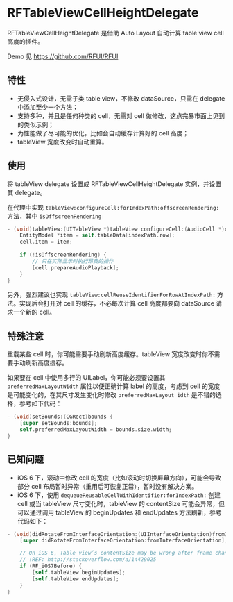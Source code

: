 RFTableViewCellHeightDelegate
=======

RFTableViewCellHeightDelegate 是借助 Auto Layout 自动计算 table view cell 高度的插件。

Demo 见 https://github.com/RFUI/RFUI

特性
-----
* 无侵入式设计，无需子类 table view，不修改 dataSource，只需在 delegate 中添加至少一个方法；
* 支持多种，并且是任何种类的 cell，无需对 cell 做修改，这点完暴市面上见到的类似示例；
* 为性能做了尽可能的优化，比如会自动缓存计算好的 cell 高度；
* tableView 宽度改变时自动重算。


使用
-----

将 tableView delegate 设置成 RFTableViewCellHeightDelegate 实例，并设置其 delegate。

在代理中实现 `tableView:configureCell:forIndexPath:offscreenRendering:` 方法，其中 `isOffscreenRendering` 

```Objective-C
- (void)tableView:(UITableView *)tableView configureCell:(AudioCell *)cell forIndexPath:(NSIndexPath *)indexPath offscreenRendering:(BOOL)isOffscreenRendering {
    EntityModel *item = self.tableData[indexPath.row];
    cell.item = item;
    
    if (!isOffscreenRendering) {
        // 只在实际显示时执行昂贵的操作
        [cell prepareAudioPlayback];
    }
}
```

另外，强烈建议也实现 `tableView:cellReuseIdentifierForRowAtIndexPath:` 方法。实现后会打开对 cell 的缓存，不必每次计算 cell 高度都要向 dataSource 请求一个新的 cell。


特殊注意
-----
重载某些 cell 时，你可能需要手动刷新高度缓存。tableView 宽度改变时你不需要手动刷新高度缓存。

如果要在 cell 中使用多行的 UILabel，你可能必须要设置其 `preferredMaxLayoutWidth` 属性以便正确计算 label 的高度，考虑到 cell 的宽度是可能变化的，在其尺寸发生变化时修改 `preferredMaxLayout
idth` 是不错的选择，参考如下代码：

```Objective-C
- (void)setBounds:(CGRect)bounds {
    [super setBounds:bounds];
    self.preferredMaxLayoutWidth = bounds.size.width;
}
```

已知问题
-----
* iOS 6 下，滚动中修改 cell 的宽度（比如滚动时切换屏幕方向），可能会导致部分 cell 布局暂时异常（重用后可恢复正常），暂时没有解决方案。
* iOS 6 下，使用 `dequeueReusableCellWithIdentifier:forIndexPath:` 创建 cell 或当 tableView 尺寸变化时，tableView 的 contentSize 可能会异常，但可以通过调用 tableView 的 beginUpdates 和 endUpdates 方法刷新，参考代码如下：

```Objective-C
- (void)didRotateFromInterfaceOrientation:(UIInterfaceOrientation)fromInterfaceOrientation {
    [super didRotateFromInterfaceOrientation:fromInterfaceOrientation];

    // On iOS 6, Table view’s contentSize may be wrong after frame changes.
    // !REF: http://stackoverflow.com/a/14429025
    if (RF_iOS7Before) {
        [self.tableView beginUpdates];
        [self.tableView endUpdates];
    }
}
```
